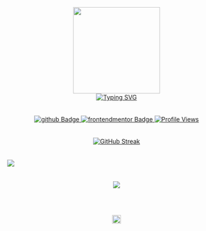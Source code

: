 <div id="header" align="center">
  <img src="https://user-images.githubusercontent.com/74038190/226127923-0e8b7792-7b3c-462b-951b-63c96ba1a5af.gif" width="200" />
</div>
<div id="type-writer" align="center">
<a href="https://git.io/typing-svg"><img src="https://readme-typing-svg.demolab.com?font=Montserrat&weight=500&size=25&duration=4000&pause=500&center=true&vCenter=true&width=550&lines=Hola 👋; Name's Achal 👾;I'm a web developer 👨‍💻" alt="Typing SVG" /></a>
</div>
<br><br>
<div id="badges" align="center">
  <a href="https://github.com/achal-00">
    <img src="https://img.shields.io/badge/Github-black?style=for-the-badge&logo=github&logoColor=white" alt="github Badge">
  </a>
  <a href="https://www.frontendmentor.io/profile/Achal-00">
    <img src="https://img.shields.io/badge/FEM-blue?style=for-the-badge&logo=frontendmentor&logoColor=white" alt="frontendmentor Badge">
  </a>
  <a href="#"><img src="https://komarev.com/ghpvc/?username=Achal-00&style=for-the-badge&color=brightgreen&base=1000" alt="Profile Views"></a>
</div>
<br><br>
<div id="streak-stats" align="center">
  <a href="https://git.io/streak-stats"><img src="https://streak-stats.demolab.com?user=Achal-00&theme=tokyonight&hide_border=true" alt="GitHub Streak" /></a>
</div>
<br><br>
<div id="activity-graph">
  <img src="https://github-readme-activity-graph.vercel.app/graph?username=Achal-00&bg_color=transparent&color=8080c0&line=00ffff&point=8080ff&area=true&hide_border=true" />
</div>
<br><br>
<div id="skills" align="center">
  <img src="https://skillicons.dev/icons?i=react,nodejs,express,mongodb,nextjs,vite,tailwind,js,html,css,redux,c,mysql,git,github" />
</div>

<br><br>
<div id="footer" align="center">
  <img src="https://camo.githubusercontent.com/9ed64b042a76b8a97016e877cbaee0d6df224a148034afef658d841cf0cd1791/68747470733a2f2f63756c746f667468657061727479706172726f742e636f6d2f706172726f74732f68642f6c6170746f705f706172726f742e676966" width="20" />
</div>


